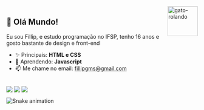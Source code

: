 <img align="right" alt="gato-rolando" src="https://c.tenor.com/tkhBN6TlHkoAAAAi/bttv-rolling-cat.gif" width=79px>

## 👋 Olá Mundo!

Eu sou Fillip, e estudo programação no IFSP, tenho 16 anos e gosto bastante de design e front-end

- ✨ Principais: <strong>HTML e CSS</strong>
- 🌱 Aprendendo: <strong>Javascript</strong>
- 📫 Me chame no email: fillipgms@gmail.com

<div style="display: inline_block"><br>
  <img align="center" src="https://img.shields.io/badge/HTML5-E34F26?style=for-the-badge&logo=html5&logoColor=white">
  <img align="center" src="https://img.shields.io/badge/CSS3-1572B6?style=for-the-badge&logo=css3&logoColor=white">
  <img align="center" src="https://img.shields.io/badge/JavaScript-323330?style=for-the-badge&logo=javascript&logoColor=F7DF1E">
</div>
  
<div> 

  ![Snake animation](https://github.com/fillipgms/fillipgms/blob/output/github-contribution-grid-snake.svg)
 
</div>
